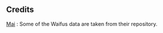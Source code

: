 ## Credits
[Mai](https://github.com/maisans-maid/Mai) : Some of the Waifus data are taken from their repository.
